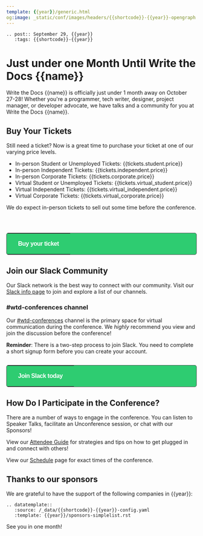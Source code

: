```yaml
---
template: {{year}}/generic.html
og:image: _static/conf/images/headers/{{shortcode}}-{{year}}-opengraph.jpg
---
```


```{eval-rst}
.. post:: September 29, {{year}}
   :tags: {{shortcode}}-{{year}}
```

# Just under one Month Until Write the Docs {{name}}

Write the Docs {{name}} is officially just under 1 month away on October 27-28! Whether you're a programmer, tech writer, designer, project manager, or developer advocate, we have talks and a community for you at Write the Docs {{name}}.

## Buy Your Tickets

Still need a ticket? Now is a great time to purchase your ticket at one of our varying price levels.

- In-person Student or Unemployed Tickets: {{tickets.student.price}} 
- In-person Independent Tickets: {{tickets.independent.price}} 
- In-person Corporate Tickets: {{tickets.corporate.price}} 
- Virtual Student or Unemployed Tickets: {{tickets.virtual_student.price}}
- Virtual Independent Tickets: {{tickets.virtual_independent.price}}
- Virtual Corporate Tickets: {{tickets.virtual_corporate.price}}
   
We do expect in-person tickets to sell out some time before the conference.

   <br>
   <p style="margin: 2em 0;">
   <table border="0" cellpadding="0" cellspacing="0" style="background-color:#2ECC71; border:1px solid #4a4a4a; border-radius:5px;">
   <tr>
      <td align="center" valign="middle" style="color:#FFFFFF; font-family:Helvetica, Arial, sans-serif; font-size:16px; font-weight:bold; letter-spacing:-.5px; line-height:150%; padding-top:15px; padding-right:30px; padding-bottom:15px; padding-left:30px;">
         <a href="https://www.writethedocs.org/conf/{{shortcode}}/{{year}}/tickets/" target="_blank" style="color:#FFFFFF; text-decoration:none; border-bottom: none;">Buy your ticket</a>
      </td>
   </tr>
   </table>
   </p>

## Join our Slack Community

Our Slack network is the best way to connect with our community. Visit our [Slack info page](https://www.writethedocs.org/slack/) to join and explore a list of our channels.

### #wtd-conferences channel
Our [#wtd-conferences](https://writethedocs.slack.com/archives/C1AKFQATH) channel is the primary space for virtual communication during the conference. We *highly* recommend you view and join the discussion before the conference!

**Reminder**: There is a two-step process to join Slack. You need to complete a short signup form before you can create your account.

   <p style="margin: 2em 0;">
   <table border="0" cellpadding="0" cellspacing="0" style="background-color:#2ECC71; border:1px solid #4a4a4a; border-radius:5px;">
   <tr>
      <td align="center" valign="middle" style="color:#FFFFFF; font-family:Helvetica, Arial, sans-serif; font-size:16px; font-weight:bold; letter-spacing:-.5px; line-height:150%; padding-top:15px; padding-right:30px; padding-bottom:15px; padding-left:30px;">
         <a href="https://docs.google.com/forms/d/e/1FAIpQLSdq4DWRphVt1qVqH8NsjNnS0Szu_NljjZRUvyYqR7mdc00zKQ/viewform" target="_blank" style="color:#FFFFFF; text-decoration:none; border-bottom: none;">Join Slack today</a>
      </td>
   </tr>
   </table>
   </p>

## How Do I Participate in the Conference? 

There are a number of ways to engage in the conference. You can listen to Speaker Talks, facilitate an Unconference session, or chat with our Sponsors!

View our [Attendee Guide](https://www.writethedocs.org/conf/{{shortcode}}/{{year}}/attendee-guide/) for strategies and tips on how to get plugged in and connect with others!

View our [Schedule](https://www.writethedocs.org/conf/{{shortcode}}/{{year}}/schedule/) page for exact times of the conference.

## Thanks to our sponsors

We are grateful to have the support of the following companies in {{year}}:

```{eval-rst}
.. datatemplate::
   :source: /_data/{{shortcode}}-{{year}}-config.yaml
   :template: {{year}}/sponsors-simplelist.rst
```

See you in one month!
